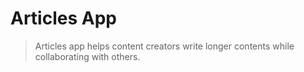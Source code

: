# Articles App

> Articles app helps content creators write longer contents while collaborating with others.
